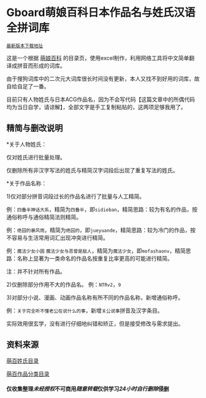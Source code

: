 # Gboard萌娘百科日本作品名与姓氏汉语全拼词库

[`最新版本下载地址`](https://github.com/DiexMi/Gboard_Moegirl_Menu_Dictionary/releases/download/20200504/20200504.zip)


这是一个根据 [萌娘百科](https://zh.moegirl.org/) 的目录页，使用excel制作，利用网络工具将中文简单翻译成拼音而形成的词库。

由于搜狗词库中的二次元大词库很长时间没有更新，本人又找不到好用的词库，故自给自足了一番。

目前只有人物姓氏与日本ACG作品名，因为不会写代码【这篇文章中的所偶代码均为当日自学，请谅解】，全部文字是手工复制粘贴的，这两项足够我用了。


## 精简与删改说明 
*关于人物姓氏：

仅对姓氏进行批量处理。

仅删除所有非汉字写法的姓氏与精简汉字词段后出现了重复写法的姓氏。

*关于作品名称：

  1)仅对部分拼音词段过长的作品名进行了批量与人工精简。

  例：`四叠半神话大系`，精简为`四叠半`，即`sidieban`，精简思路：较为有名的作品，按通俗称呼与通俗精简法则精简。

  例：`绝园的暴风雨`，精简为`绝园的`，即`jueyuande`，精简思路：较为冷门的作品，按不容易与生活常用词汇出现冲突进行精简。

  例：`魔法少女小圆` `魔法少女与恶曾是敌人`，精简为`魔法少女`，即`mofashaonv`，精简思路：名称上显著为一类命名的作品名按重复比率更高的可能进行精简。

注：并不针对所有作品。

  2)仅删除部分作用不大的作品名。
  例：`NTRv2`，`9`

  3)对部分小说、漫画、动画作品名称有所不同的作品名称，新增通俗称呼。

  例：`关于完全听不懂老公在说什么的事`，新增`关公说事`拼音及汉字条目。



实际效用很玄学，没有进行仔细地纠错和矫正，但是接受修改与需求提出。

## 资料来源

[萌百姓氏目录](https://zh.moegirl.org/zh-cn/Category:%E6%8C%89%E5%A7%93%E6%B0%8F%E5%88%86%E7%B1%BB)

[萌百作品分类目录](https://zh.moegirl.org/Category:%E6%97%A5%E6%9C%AC%E4%BD%9C%E5%93%81)


#### 仅收集整理*未经授权*不可商用*随意转载*仅供学习*24小时自行删除*侵删
